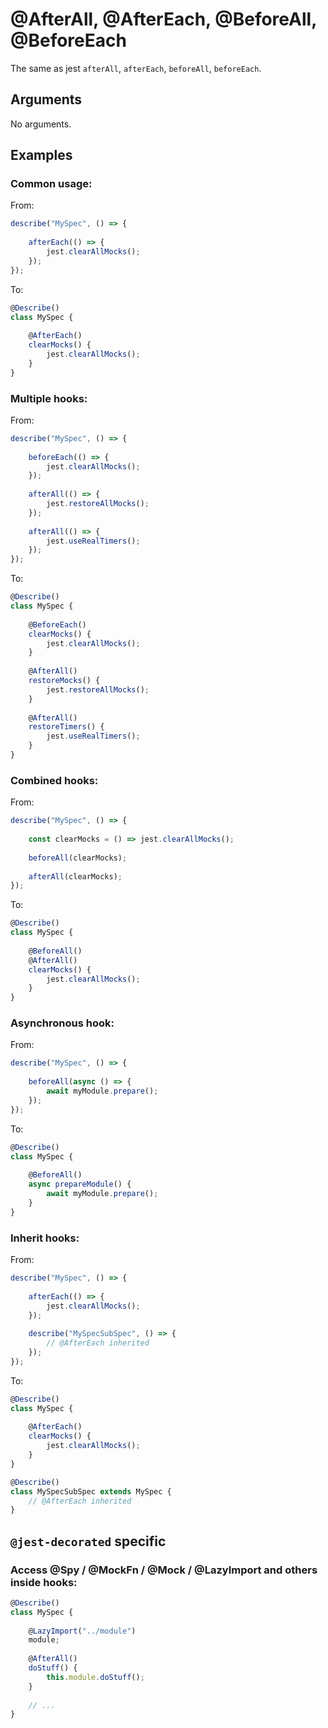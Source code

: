 # @AfterAll, @AfterEach, @BeforeAll, @BeforeEach

The same as jest `afterAll`, `afterEach`, `beforeAll`, `beforeEach`.

## Arguments

No arguments.

## Examples

### Common usage:

From:

```javascript
describe("MySpec", () => {
    
    afterEach(() => {
        jest.clearAllMocks();
    });
});
```

To:

```javascript
@Describe()
class MySpec {
    
    @AfterEach()
    clearMocks() {
        jest.clearAllMocks();
    }
}
```

### Multiple hooks:

From:

```javascript
describe("MySpec", () => {
    
    beforeEach(() => {
        jest.clearAllMocks();
    });
    
    afterAll(() => {
        jest.restoreAllMocks();
    });
    
    afterAll(() => {
        jest.useRealTimers();
    });
});
```

To:

```javascript
@Describe()
class MySpec {
    
    @BeforeEach()
    clearMocks() {
        jest.clearAllMocks();
    }
    
    @AfterAll()
    restoreMocks() {
        jest.restoreAllMocks();
    }
    
    @AfterAll()
    restoreTimers() {
        jest.useRealTimers();
    }
}
```

### Combined hooks:

From:

```javascript
describe("MySpec", () => {
    
    const clearMocks = () => jest.clearAllMocks();
    
    beforeAll(clearMocks);
    
    afterAll(clearMocks);
});
```

To:

```javascript
@Describe()
class MySpec {
    
    @BeforeAll()
    @AfterAll()
    clearMocks() {
        jest.clearAllMocks();
    }
}
```

### Asynchronous hook:

From:

```javascript
describe("MySpec", () => {
    
    beforeAll(async () => {
        await myModule.prepare();
    });
});
```

To:

```javascript
@Describe()
class MySpec {
    
    @BeforeAll()
    async prepareModule() {
        await myModule.prepare();
    }
}
```

### Inherit hooks:

From:

```javascript
describe("MySpec", () => {
    
    afterEach(() => {
        jest.clearAllMocks();
    });
    
    describe("MySpecSubSpec", () => {
        // @AfterEach inherited
    });
});
```

To:

```javascript
@Describe()
class MySpec {
    
    @AfterEach()
    clearMocks() {
        jest.clearAllMocks();
    }
}

@Describe()
class MySpecSubSpec extends MySpec {
    // @AfterEach inherited
}
```

## `@jest-decorated` specific

### Access @Spy / @MockFn / @Mock / @LazyImport and others inside hooks:

```javascript
@Describe()
class MySpec {
    
    @LazyImport("../module")
    module;
    
    @AfterAll()
    doStuff() {
        this.module.doStuff();
    }
    
    // ...
}
```
